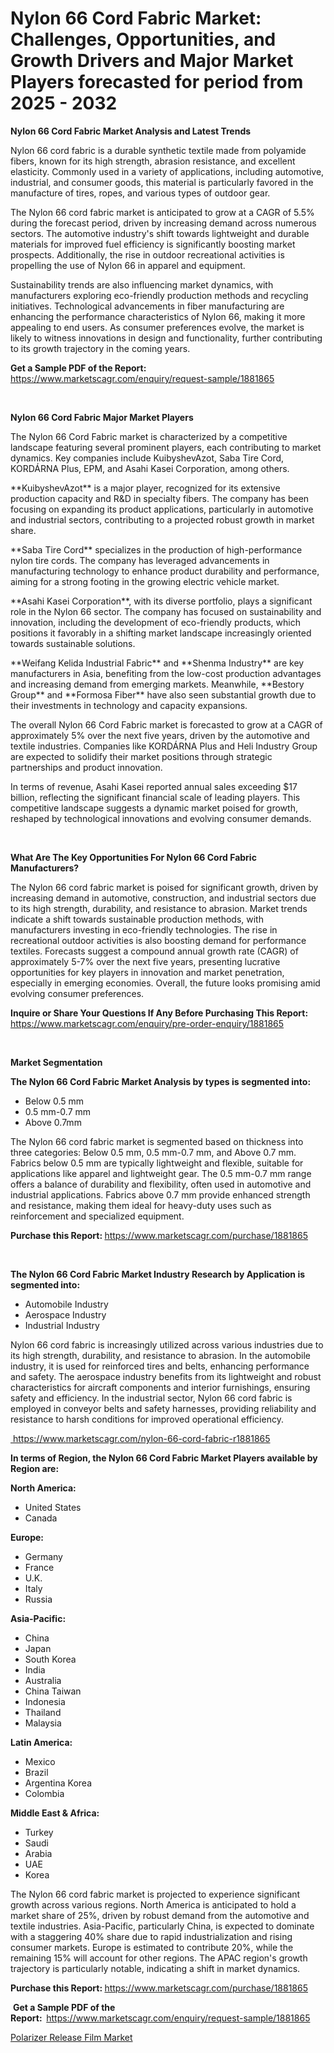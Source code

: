 <p><h1>Nylon 66 Cord Fabric Market: Challenges, Opportunities, and Growth Drivers and Major Market Players forecasted for period from 2025 - 2032</h1></p><p><strong>Nylon 66 Cord Fabric Market Analysis and Latest Trends</strong></p>
<p><p>Nylon 66 cord fabric is a durable synthetic textile made from polyamide fibers, known for its high strength, abrasion resistance, and excellent elasticity. Commonly used in a variety of applications, including automotive, industrial, and consumer goods, this material is particularly favored in the manufacture of tires, ropes, and various types of outdoor gear.</p><p>The Nylon 66 cord fabric market is anticipated to grow at a CAGR of 5.5% during the forecast period, driven by increasing demand across numerous sectors. The automotive industry's shift towards lightweight and durable materials for improved fuel efficiency is significantly boosting market prospects. Additionally, the rise in outdoor recreational activities is propelling the use of Nylon 66 in apparel and equipment.</p><p>Sustainability trends are also influencing market dynamics, with manufacturers exploring eco-friendly production methods and recycling initiatives. Technological advancements in fiber manufacturing are enhancing the performance characteristics of Nylon 66, making it more appealing to end users. As consumer preferences evolve, the market is likely to witness innovations in design and functionality, further contributing to its growth trajectory in the coming years.</p></p>
<p><strong>Get a Sample PDF of the Report:&nbsp;</strong> <a href="https://www.marketscagr.com/enquiry/request-sample/1881865?utm_campaign=1848&utm_medium=2&utm_source=Github&utm_content=ia&utm_term=04022025&utm_id=nylon-66-cord-fabric">https://www.marketscagr.com/enquiry/request-sample/1881865</a></p>
<p>&nbsp;</p>
<p><strong>Nylon 66 Cord Fabric Major Market Players</strong></p>
<p><p>The Nylon 66 Cord Fabric market is characterized by a competitive landscape featuring several prominent players, each contributing to market dynamics. Key companies include KuibyshevAzot, Saba Tire Cord, KORDÁRNA Plus, EPM, and Asahi Kasei Corporation, among others.</p><p>**KuibyshevAzot** is a major player, recognized for its extensive production capacity and R&D in specialty fibers. The company has been focusing on expanding its product applications, particularly in automotive and industrial sectors, contributing to a projected robust growth in market share.</p><p>**Saba Tire Cord** specializes in the production of high-performance nylon tire cords. The company has leveraged advancements in manufacturing technology to enhance product durability and performance, aiming for a strong footing in the growing electric vehicle market.</p><p>**Asahi Kasei Corporation**, with its diverse portfolio, plays a significant role in the Nylon 66 sector. The company has focused on sustainability and innovation, including the development of eco-friendly products, which positions it favorably in a shifting market landscape increasingly oriented towards sustainable solutions.</p><p>**Weifang Kelida Industrial Fabric** and **Shenma Industry** are key manufacturers in Asia, benefiting from the low-cost production advantages and increasing demand from emerging markets. Meanwhile, **Bestory Group** and **Formosa Fiber** have also seen substantial growth due to their investments in technology and capacity expansions.</p><p>The overall Nylon 66 Cord Fabric market is forecasted to grow at a CAGR of approximately 5% over the next five years, driven by the automotive and textile industries. Companies like KORDÁRNA Plus and Heli Industry Group are expected to solidify their market positions through strategic partnerships and product innovation.</p><p>In terms of revenue, Asahi Kasei reported annual sales exceeding $17 billion, reflecting the significant financial scale of leading players. This competitive landscape suggests a dynamic market poised for growth, reshaped by technological innovations and evolving consumer demands.</p></p>
<p>&nbsp;</p>
<p><strong>What Are The Key Opportunities For Nylon 66 Cord Fabric Manufacturers?</strong></p>
<p><p>The Nylon 66 cord fabric market is poised for significant growth, driven by increasing demand in automotive, construction, and industrial sectors due to its high strength, durability, and resistance to abrasion. Market trends indicate a shift towards sustainable production methods, with manufacturers investing in eco-friendly technologies. The rise in recreational outdoor activities is also boosting demand for performance textiles. Forecasts suggest a compound annual growth rate (CAGR) of approximately 5-7% over the next five years, presenting lucrative opportunities for key players in innovation and market penetration, especially in emerging economies. Overall, the future looks promising amid evolving consumer preferences.</p></p>
<p><strong>Inquire or Share Your Questions If Any Before Purchasing This Report:</strong> <a href="https://www.marketscagr.com/enquiry/pre-order-enquiry/1881865?utm_campaign=1848&utm_medium=2&utm_source=Github&utm_content=ia&utm_term=04022025&utm_id=nylon-66-cord-fabric">https://www.marketscagr.com/enquiry/pre-order-enquiry/1881865</a></p>
<p>&nbsp;</p>
<p><strong>Market Segmentation</strong></p>
<p><strong>The Nylon 66 Cord Fabric Market Analysis by types is segmented into:</strong></p>
<p><ul><li>Below 0.5 mm</li><li>0.5 mm-0.7 mm</li><li>Above 0.7mm</li></ul></p>
<p><p>The Nylon 66 cord fabric market is segmented based on thickness into three categories: Below 0.5 mm, 0.5 mm-0.7 mm, and Above 0.7 mm. Fabrics below 0.5 mm are typically lightweight and flexible, suitable for applications like apparel and lightweight gear. The 0.5 mm-0.7 mm range offers a balance of durability and flexibility, often used in automotive and industrial applications. Fabrics above 0.7 mm provide enhanced strength and resistance, making them ideal for heavy-duty uses such as reinforcement and specialized equipment.</p></p>
<p><strong>Purchase this Report:&nbsp;</strong><a href="https://www.marketscagr.com/purchase/1881865?utm_campaign=1848&utm_medium=2&utm_source=Github&utm_content=ia&utm_term=04022025&utm_id=nylon-66-cord-fabric">https://www.marketscagr.com/purchase/1881865</a></p>
<p>&nbsp;</p>
<p><strong>The Nylon 66 Cord Fabric Market Industry Research by Application is segmented into:</strong></p>
<p><ul><li>Automobile Industry</li><li>Aerospace Industry</li><li>Industrial Industry</li></ul></p>
<p><p>Nylon 66 cord fabric is increasingly utilized across various industries due to its high strength, durability, and resistance to abrasion. In the automobile industry, it is used for reinforced tires and belts, enhancing performance and safety. The aerospace industry benefits from its lightweight and robust characteristics for aircraft components and interior furnishings, ensuring safety and efficiency. In the industrial sector, Nylon 66 cord fabric is employed in conveyor belts and safety harnesses, providing reliability and resistance to harsh conditions for improved operational efficiency.</p></p>
<p><a href="https://www.marketscagr.com/nylon-66-cord-fabric-r1881865?utm_campaign=1848&utm_medium=2&utm_source=Github&utm_content=ia&utm_term=04022025&utm_id=nylon-66-cord-fabric">&nbsp;https://www.marketscagr.com/nylon-66-cord-fabric-r1881865</a></p>
<p><strong>In terms of Region, the Nylon 66 Cord Fabric Market Players available by Region are:</strong></p>
<p>
    <p> <strong> North America: </strong>
        <ul>
            <li>United States</li>
            <li>Canada</li>
        </ul>
        </p> 
    <p> <strong> Europe: </strong>
        <ul>
            <li>Germany</li>
            <li>France</li>
            <li>U.K.</li>
            <li>Italy</li>
            <li>Russia</li>
        </ul>
        </p> 
    <p> <strong> Asia-Pacific: </strong>
        <ul>
            <li>China</li>
            <li>Japan</li>
            <li>South Korea</li>
            <li>India</li>
            <li>Australia</li>
            <li>China Taiwan</li>
            <li>Indonesia</li>
            <li>Thailand</li>
            <li>Malaysia</li>
        </ul>
        </p> 
    <p> <strong> Latin America: </strong>
        <ul>
            <li>Mexico</li>
            <li>Brazil</li>
            <li>Argentina Korea</li>
            <li>Colombia</li>
        </ul>
        </p> 
    <p> <strong> Middle East & Africa: </strong>
        <ul>
            <li>Turkey</li>
            <li>Saudi</li>
            <li>Arabia</li>
            <li>UAE</li>
            <li>Korea</li>
        </ul>
    </p>
    </p>
<p><p>The Nylon 66 cord fabric market is projected to experience significant growth across various regions. North America is anticipated to hold a market share of 25%, driven by robust demand from the automotive and textile industries. Asia-Pacific, particularly China, is expected to dominate with a staggering 40% share due to rapid industrialization and rising consumer markets. Europe is estimated to contribute 20%, while the remaining 15% will account for other regions. The APAC region's growth trajectory is particularly notable, indicating a shift in market dynamics.</p></p>
<p><strong>Purchase this Report: </strong><a href="https://www.marketscagr.com/purchase/1881865?utm_campaign=1848&utm_medium=2&utm_source=Github&utm_content=ia&utm_term=04022025&utm_id=nylon-66-cord-fabric">https://www.marketscagr.com/purchase/1881865</a></p>
<p>&nbsp;<strong>Get a Sample PDF of the Report:&nbsp;&nbsp;</strong><a href="https://www.marketscagr.com/enquiry/request-sample/1881865?utm_campaign=1848&utm_medium=2&utm_source=Github&utm_content=ia&utm_term=04022025&utm_id=nylon-66-cord-fabric">https://www.marketscagr.com/enquiry/request-sample/1881865</a></p>
<p><strong></strong></p>
<p><p><a href="https://github.com/marloy8/Market-Research-Report-List-7/blob/main/polarizer-release-film-market.md?utm_campaign=1848&utm_medium=2&utm_source=Github&utm_content=ia&utm_term=04022025&utm_id=nylon-66-cord-fabric">Polarizer Release Film Market</a></p></p>